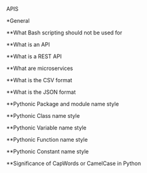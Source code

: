   APIS

*General

**What Bash scripting should not be used for

**What is an API

**What is a REST API

**What are microservices

**What is the CSV format

**What is the JSON format

**Pythonic Package and module name style

**Pythonic Class name style

**Pythonic Variable name style

**Pythonic Function name style

**Pythonic Constant name style

**Significance of CapWords or CamelCase in Python
